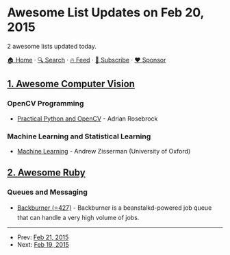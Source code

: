 # Awesome List Updates on Feb 20, 2015

2 awesome lists updated today.

[🏠 Home](/README.md) · [🔍 Search](https://www.trackawesomelist.com/search/) · [🔥 Feed](https://www.trackawesomelist.com/rss.xml) · [📮 Subscribe](https://trackawesomelist.us17.list-manage.com/subscribe?u=d2f0117aa829c83a63ec63c2f&id=36a103854c) · [❤️  Sponsor](https://github.com/sponsors/theowenyoung)



## [1. Awesome Computer Vision](/content/jbhuang0604/awesome-computer-vision/README.md)

### OpenCV Programming

*   [Practical Python and OpenCV](https://www.pyimagesearch.com/practical-python-opencv/) - Adrian Rosebrock

### Machine Learning and Statistical Learning

*   [Machine Learning](http://www.robots.ox.ac.uk/\~az/lectures/ml/index.html) - Andrew Zisserman (University of Oxford)

## [2. Awesome Ruby](/content/markets/awesome-ruby/README.md)

### Queues and Messaging

*   [Backburner (⭐427)](https://github.com/nesquena/backburner) - Backburner is a beanstalkd-powered job queue that can handle a very high volume of jobs.

---

- Prev: [Feb 21, 2015](/content/2015/02/21/README.md)
- Next: [Feb 19, 2015](/content/2015/02/19/README.md)